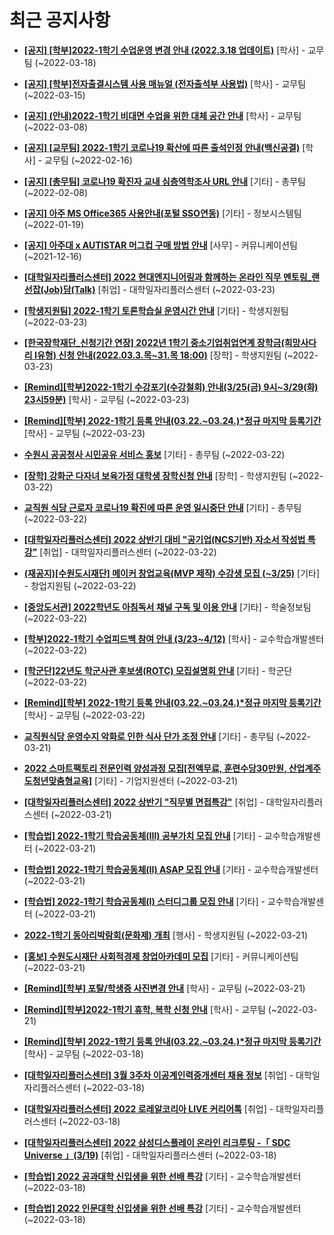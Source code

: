 # 최근 공지사항

* **[[공지] [학부]2022-1학기 수업운영 변경 안내 (2022.3.18 업데이트)](http://ajou.ac.kr/kr/ajou/notice.do?mode=view&amp;articleNo=192691&amp;article.offset=0&amp;articleLimit=30)**
 [학사] - 교무팀 (~2022-03-18)

* **[[공지] [학부]전자출결시스템 사용 매뉴얼 (전자출석부 사용법)](http://ajou.ac.kr/kr/ajou/notice.do?mode=view&amp;articleNo=192571&amp;article.offset=0&amp;articleLimit=30)**
 [학사] - 교무팀 (~2022-03-15)

* **[[공지] (안내)2022-1학기 비대면 수업을 위한 대체 공간 안내](http://ajou.ac.kr/kr/ajou/notice.do?mode=view&amp;articleNo=181898&amp;article.offset=0&amp;articleLimit=30)**
 [학사] - 교무팀 (~2022-03-08)

* **[[공지] [교무팀] 2022-1학기 코로나19 확산에 따른 출석인정 안내(백신공결)](http://ajou.ac.kr/kr/ajou/notice.do?mode=view&amp;articleNo=180913&amp;article.offset=0&amp;articleLimit=30)**
 [학사] - 교무팀 (~2022-02-16)

* **[[공지] [총무팀] 코로나19 확진자 교내 심층역학조사 URL 안내](http://ajou.ac.kr/kr/ajou/notice.do?mode=view&amp;articleNo=180493&amp;article.offset=0&amp;articleLimit=30)**
 [기타] - 총무팀 (~2022-02-08)

* **[[공지] 아주 MS Office365 사용안내(포털 SSO연동)](http://ajou.ac.kr/kr/ajou/notice.do?mode=view&amp;articleNo=179802&amp;article.offset=0&amp;articleLimit=30)**
 [기타] - 정보시스템팀 (~2022-01-19)

* **[[공지] 아주대 x AUTISTAR 머그컵 구매 방법 안내](http://ajou.ac.kr/kr/ajou/notice.do?mode=view&amp;articleNo=147976&amp;article.offset=0&amp;articleLimit=30)**
 [사무] - 커뮤니케이션팀 (~2021-12-16)

* **[[대학일자리플러스센터] 2022 현대엔지니어링과 함께하는 온라인 직무 멘토링_랜선잡(Job)담(Talk)](http://ajou.ac.kr/kr/ajou/notice.do?mode=view&amp;articleNo=192986&amp;article.offset=0&amp;articleLimit=30)**
 [취업] - 대학일자리플러스센터 (~2022-03-23)

* **[[학생지원팀] 2022-1학기 토론학습실 운영시간 안내](http://ajou.ac.kr/kr/ajou/notice.do?mode=view&amp;articleNo=192984&amp;article.offset=0&amp;articleLimit=30)**
 [기타] - 학생지원팀 (~2022-03-23)

* **[[한국장학재단_신청기간 연장] 2022년 1학기 중소기업취업연계 장학금(희망사다리 Ⅰ유형) 신청 안내(2022.03.3.목~31.목 18:00)](http://ajou.ac.kr/kr/ajou/notice.do?mode=view&amp;articleNo=192983&amp;article.offset=0&amp;articleLimit=30)**
 [장학] - 학생지원팀 (~2022-03-23)

* **[[Remind][학부]2022-1학기 수강포기(수강철회) 안내(3/25(금) 9시~3/29(화) 23시59분)](http://ajou.ac.kr/kr/ajou/notice.do?mode=view&amp;articleNo=192980&amp;article.offset=0&amp;articleLimit=30)**
 [학사] - 교무팀 (~2022-03-23)

* **[[Remind][학부] 2022-1학기 등록 안내(03.22.~03.24.)*정규 마지막 등록기간](http://ajou.ac.kr/kr/ajou/notice.do?mode=view&amp;articleNo=192968&amp;article.offset=0&amp;articleLimit=30)**
 [학사] - 교무팀 (~2022-03-23)

* **[수원시 공공청사 시민공유 서비스 홍보](http://ajou.ac.kr/kr/ajou/notice.do?mode=view&amp;articleNo=192961&amp;article.offset=0&amp;articleLimit=30)**
 [기타] - 총무팀 (~2022-03-22)

* **[[장학] 강화군 다자녀 보육가정 대학생 장학신청 안내](http://ajou.ac.kr/kr/ajou/notice.do?mode=view&amp;articleNo=192959&amp;article.offset=0&amp;articleLimit=30)**
 [장학] - 학생지원팀 (~2022-03-22)

* **[교직원 식당 근로자 코로나19 확진에 따른 운영 일시중단 안내](http://ajou.ac.kr/kr/ajou/notice.do?mode=view&amp;articleNo=192956&amp;article.offset=0&amp;articleLimit=30)**
 [기타] - 총무팀 (~2022-03-22)

* **[[대학일자리플러스센터] 2022 상반기 대비 &quot;공기업(NCS기반) 자소서 작성법 특강&quot;](http://ajou.ac.kr/kr/ajou/notice.do?mode=view&amp;articleNo=192934&amp;article.offset=0&amp;articleLimit=30)**
 [취업] - 대학일자리플러스센터 (~2022-03-22)

* **[(재공지)[수원도시재단] 메이커 창업교육(MVP 제작) 수강생 모집 (~3/25)](http://ajou.ac.kr/kr/ajou/notice.do?mode=view&amp;articleNo=192892&amp;article.offset=0&amp;articleLimit=30)**
 [기타] - 창업지원팀 (~2022-03-22)

* **[[중앙도서관] 2022학년도 아침독서 채널 구독 및 이용 안내](http://ajou.ac.kr/kr/ajou/notice.do?mode=view&amp;articleNo=192886&amp;article.offset=0&amp;articleLimit=30)**
 [기타] - 학술정보팀 (~2022-03-22)

* **[[학부]2022-1학기 수업피드백 참여 안내 (3/23~4/12)](http://ajou.ac.kr/kr/ajou/notice.do?mode=view&amp;articleNo=192885&amp;article.offset=0&amp;articleLimit=30)**
 [학사] - 교수학습개발센터 (~2022-03-22)

* **[[학군단]22년도 학군사관 후보생(ROTC) 모집설명회 안내](http://ajou.ac.kr/kr/ajou/notice.do?mode=view&amp;articleNo=192875&amp;article.offset=0&amp;articleLimit=30)**
 [기타] - 학군단 (~2022-03-22)

* **[[Remind][학부] 2022-1학기 등록 안내(03.22.~03.24.)*정규 마지막 등록기간](http://ajou.ac.kr/kr/ajou/notice.do?mode=view&amp;articleNo=192874&amp;article.offset=0&amp;articleLimit=30)**
 [학사] - 교무팀 (~2022-03-22)

* **[교직원식당 운영수지 악화로 인한 식사 단가 조정 안내](http://ajou.ac.kr/kr/ajou/notice.do?mode=view&amp;articleNo=192866&amp;article.offset=0&amp;articleLimit=30)**
 [기타] - 총무팀 (~2022-03-21)

* **[2022 스마트팩토리 전문인력 양성과정 모집[전액무료, 훈련수당30만원, 산업계주도청년맞춤형교육]](http://ajou.ac.kr/kr/ajou/notice.do?mode=view&amp;articleNo=192864&amp;article.offset=0&amp;articleLimit=30)**
 [기타] - 기업지원센터 (~2022-03-21)

* **[[대학일자리플러스센터] 2022 상반기 &quot;직무별 면접특강&quot;](http://ajou.ac.kr/kr/ajou/notice.do?mode=view&amp;articleNo=192842&amp;article.offset=0&amp;articleLimit=30)**
 [취업] - 대학일자리플러스센터 (~2022-03-21)

* **[[학습법] 2022-1학기 학습공동체(III) 공부가치 모집 안내](http://ajou.ac.kr/kr/ajou/notice.do?mode=view&amp;articleNo=192836&amp;article.offset=0&amp;articleLimit=30)**
 [기타] - 교수학습개발센터 (~2022-03-21)

* **[[학습법] 2022-1학기 학습공동체(II) ASAP 모집 안내](http://ajou.ac.kr/kr/ajou/notice.do?mode=view&amp;articleNo=192834&amp;article.offset=0&amp;articleLimit=30)**
 [기타] - 교수학습개발센터 (~2022-03-21)

* **[[학습법] 2022-1학기 학습공동체(I) 스터디그룹 모집 안내](http://ajou.ac.kr/kr/ajou/notice.do?mode=view&amp;articleNo=192833&amp;article.offset=0&amp;articleLimit=30)**
 [기타] - 교수학습개발센터 (~2022-03-21)

* **[2022-1학기 동아리박람회(문화제) 개최](http://ajou.ac.kr/kr/ajou/notice.do?mode=view&amp;articleNo=192826&amp;article.offset=0&amp;articleLimit=30)**
 [행사] - 학생지원팀 (~2022-03-21)

* **[[홍보] 수원도시재단 사회적경제 창업아카데미 모집](http://ajou.ac.kr/kr/ajou/notice.do?mode=view&amp;articleNo=192820&amp;article.offset=0&amp;articleLimit=30)**
 [기타] - 커뮤니케이션팀 (~2022-03-21)

* **[[Remind][학부] 포탈/학생증 사진변경 안내](http://ajou.ac.kr/kr/ajou/notice.do?mode=view&amp;articleNo=192816&amp;article.offset=0&amp;articleLimit=30)**
 [학사] - 교무팀 (~2022-03-21)

* **[[Remind][학부]2022-1학기 휴학, 복학 신청 안내](http://ajou.ac.kr/kr/ajou/notice.do?mode=view&amp;articleNo=192815&amp;article.offset=0&amp;articleLimit=30)**
 [학사] - 교무팀 (~2022-03-21)

* **[[Remind][학부] 2022-1학기 등록 안내(03.22.~03.24.)*정규 마지막 등록기간](http://ajou.ac.kr/kr/ajou/notice.do?mode=view&amp;articleNo=192805&amp;article.offset=0&amp;articleLimit=30)**
 [학사] - 교무팀 (~2022-03-18)

* **[[대학일자리플러스센터] 3월 3주차 이공계인력중개센터 채용 정보](http://ajou.ac.kr/kr/ajou/notice.do?mode=view&amp;articleNo=192787&amp;article.offset=0&amp;articleLimit=30)**
 [취업] - 대학일자리플러스센터 (~2022-03-18)

* **[[대학일자리플러스센터] 2022 로레알코리아 LIVE 커리어톡](http://ajou.ac.kr/kr/ajou/notice.do?mode=view&amp;articleNo=192721&amp;article.offset=0&amp;articleLimit=30)**
 [취업] - 대학일자리플러스센터 (~2022-03-18)

* **[[대학일자리플러스센터] 2022 삼성디스플레이 온라인 리크루팅 -「 SDC Universe 」(3/19)](http://ajou.ac.kr/kr/ajou/notice.do?mode=view&amp;articleNo=192711&amp;article.offset=0&amp;articleLimit=30)**
 [취업] - 대학일자리플러스센터 (~2022-03-18)

* **[[학습법] 2022 공과대학 신입생을 위한 선배 특강](http://ajou.ac.kr/kr/ajou/notice.do?mode=view&amp;articleNo=192702&amp;article.offset=0&amp;articleLimit=30)**
 [기타] - 교수학습개발센터 (~2022-03-18)

* **[[학습법] 2022 인문대학 신입생을 위한 선배 특강](http://ajou.ac.kr/kr/ajou/notice.do?mode=view&amp;articleNo=192700&amp;article.offset=0&amp;articleLimit=30)**
 [기타] - 교수학습개발센터 (~2022-03-18)
